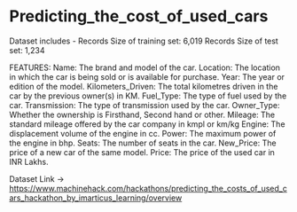 # Predicting_the_cost_of_used_cars

Dataset includes -
Records Size of training set: 6,019 
Records Size of test set: 1,234  

FEATURES: Name: The brand and model of the car. 
Location: The location in which the car is being sold or is available for purchase. 
Year: The year or edition of the model.
Kilometers_Driven: The total kilometres driven in the car by the previous owner(s) in KM. 
Fuel_Type: The type of fuel used by the car. 
Transmission: The type of transmission used by the car.
Owner_Type: Whether the ownership is Firsthand, Second hand or other. 
Mileage: The standard mileage offered by the car company in kmpl or km/kg 
Engine: The displacement volume of the engine in cc. 
Power: The maximum power of the engine in bhp. 
Seats: The number of seats in the car. 
New_Price: The price of a new car of the same model. 
Price: The price of the used car in INR Lakhs.

Dataset Link -> https://www.machinehack.com/hackathons/predicting_the_costs_of_used_cars_hackathon_by_imarticus_learning/overview
